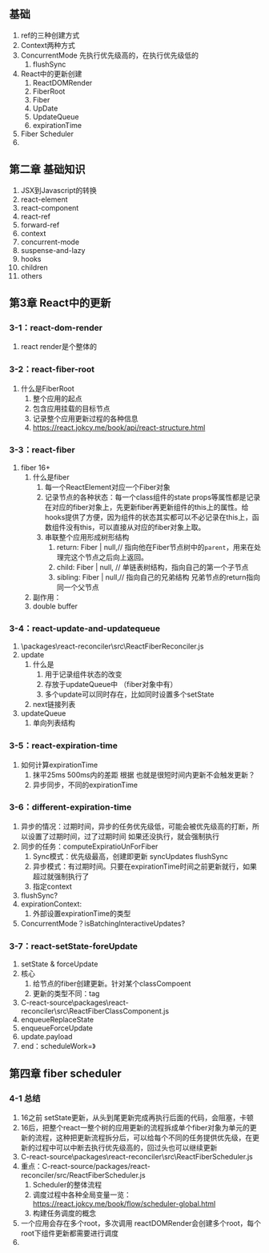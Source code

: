 ## 基础
1. ref的三种创建方式
2. Context两种方式
3. ConcurrentMode 先执行优先级高的，在执行优先级低的
   1. flushSync
4. React中的更新创建
   1. ReactDOMRender
   2. FiberRoot
   3. Fiber
   4. UpDate
   5. UpdateQueue
   6. expirationTime
5. Fiber Scheduler
6. 

## 第二章 基础知识
1. JSX到Javascript的转换
2. react-element
3. react-component
4. react-ref
5. forward-ref
6. context
7. concurrent-mode
8. suspense-and-lazy
9. hooks
10. children
11. others
## 第3章 React中的更新
### 3-1：react-dom-render
1. react render是个整体的

### 3-2：react-fiber-root
1. 什么是FiberRoot
   1. 整个应用的起点
   2. 包含应用挂载的目标节点
   3. 记录整个应用更新过程的各种信息
   4. https://react.jokcy.me/book/api/react-structure.html

### 3-3：react-fiber
1. fiber 16+
   1. 什么是fiber
      1. 每一个ReactElement对应一个Fiber对象
      2. 记录节点的各种状态：每一个class组件的state props等属性都是记录在对应的fiber对象上，先更新fiber再更新组件的this上的属性。给hooks提供了方便，因为组件的状态其实都可以不必记录在this上，函数组件没有this，可以直接从对应的fiber对象上取。
      3. 串联整个应用形成树形结构
         1.  return: Fiber | null,// 指向他在Fiber节点树中的`parent`，用来在处理完这个节点之后向上返回。
         2. child: Fiber | null, // 单链表树结构，指向自己的第一个子节点
         3. sibling: Fiber | null,// 指向自己的兄弟结构 兄弟节点的return指向同一个父节点
   2.  副作用：
   3. double buffer

### 3-4：react-update-and-updatequeue
1. \packages\react-reconciler\src\ReactFiberReconciler.js
2. update
   1. 什么是
      1. 用于记录组件状态的改变
      2. 存放于updateQueue中 （fiber对象中有）
      3. 多个update可以同时存在，比如同时设置多个setState
   2. next链接列表
3. updateQueue
   1.  单向列表结构
   
### 3-5：react-expiration-time
1. 如何计算expirationTime
   1. 抹平25ms 500ms内的差距 根据 也就是很短时间内更新不会触发更新？
   2. 异步同步，不同的expirationTime
### 3-6：different-expiration-time
1. 异步的情况：过期时间，异步的任务优先级低，可能会被优先级高的打断，所以设置了过期时间，过了过期时间 如果还没执行，就会强制执行
2. 同步的任务：computeExpiratioUnForFiber
    1. Sync模式：优先级最高，创建即更新 syncUpdates flushSync
    2. 异步模式：有过期时间。只要在expirationTime时间之前更新就行，如果超过就强制执行了
    3. 指定context
3. flushSync?
4. expirationContext:
    1. 外部设置expirationTime的类型
5. ConcurrentMode？isBatchingInteractiveUpdates?

### 3-7：react-setState-foreUpdate
1.  setState & forceUpdate
   6. 核心
      1. 给节点的fiber创建更新。针对某个classCompoent
      2. 更新的类型不同：tag
   7. C-react-source\packages\react-reconciler\src\ReactFiberClassComponent.js
   8.  enqueueReplaceState
   9.  enqueueForceUpdate
   10. update.payload
2.  end：scheduleWork=》

## 第四章 fiber scheduler
### 4-1 总结
1. 16之前 setState更新，从头到尾更新完成再执行后面的代码，会阻塞，卡顿
2. 16后，把整个react一整个树的应用更新的流程拆成单个fiber对象为单元的更新的流程，这种把更新流程拆分后，可以给每个不同的任务提供优先级，在更新的过程中可以中断去执行优先级高的，回过头也可以继续更新
3. C-react-source\packages\react-reconciler\src\ReactFiberScheduler.js
4. 重点：C-react-source/packages/react-reconciler/src/ReactFiberScheduler.js
   1. Scheduler的整体流程
   2. 调度过程中各种全局变量一览：https://react.jokcy.me/book/flow/scheduler-global.html
   3. 构建任务调度的概念
5. 一个应用会存在多个root，多次调用 reactDOMRender会创建多个root，每个root下组件更新都需要进行调度
6. 